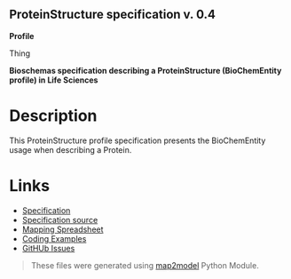 ## ProteinStructure specification v. 0.4 

**Profile** 

Thing

**Bioschemas specification describing a ProteinStructure (BioChemEntity profile) in Life Sciences** 

# Description 
This ProteinStructure profile specification presents the BioChemEntity usage when describing a Protein. 
# Links 
- [Specification](http://bioschemas.org/bsc_specs/ProteinStructure/specification/)
- [Specification source](specification.html)
- [Mapping Spreadsheet](https://docs.google.com/spreadsheets/d/1dkz4qW2Z950vMUWUIAbgeM3JBqrgVIEgWbGLayG58Mg/edit?usp=drivesdk)
- [Coding Examples](https://github.com/BioSchemas/specifications/tree/master/ProteinStructure/examples)
- [GitHUb Issues](https://github.com/BioSchemas/bioschemas/labels/type%3A%20ProteinStructure)
> These files were generated using [map2model](https://github.com/BioSchemas/map2model) Python Module.